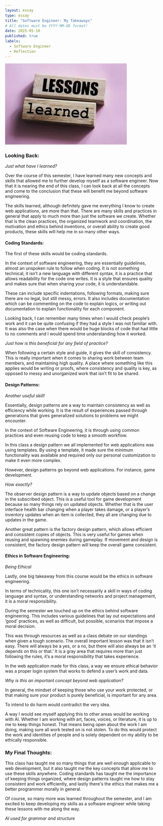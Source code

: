 ```yaml
---
layout: essay
type: essay
title: "Software Engineer: My Takeaways"
# All dates must be YYYY-MM-DD format!
date: 2025-05-10
published: true
labels:
  - Software Engineer
  - Reflection
---
```


<img width="400px" class="rounded float-end pe-4" src="../img/lessons.jpg">

### Looking Back:
*Just what have I learned?*

Over the course of this semester, I have learned many new concepts and skills that allowed me to further develop myself as a software engineer. Now that it is nearing the end of this class, I can look back at all the concepts and come to the conclusion that these will benefit me beyond software engineering. 

The skills learned, although definitely gave me everything I know to create web applications, are more than that. There are many skills and practices in general that apply to much more than just the software we create. Whether that is the clean practices, the organized teamwork and coordination, the motivation and ethics behind inventions, or overall ability to create good products, these skills will help me in so many other ways. 

#### Coding Standards:

The first of these skills would be coding standards. 

In the context of software engineering, they are essentially guidelines, almost an unspoken rule to follow when coding. It is not something technical, it isn’t a new language with different syntax, it is a practice that allows readability for the code one writes. It is a style that ensures quality and makes sure that when sharing your code, it is understandable. 

These can include specific indentations, following formats, making sure there are no legal, but still messy, errors. It also includes documentation which can be commenting on the code to explain logics, or writing out documentation to explain functionality for each component.

Looking back, I can remember many times when I would check people’s work and it can be quite confusing if they had a style I was not familiar with. It was also the case when there would be huge blocks of code that had little to no comments and I would spend time understanding how it worked.

*Just how is this beneficial for any field of practice?*

When following a certain style and guide, it gives the skill of consistency. This is really important when it comes to sharing work between team members, and maintaining high quality. A place where something like this applies would be writing or proofs, where consistency and quality is key, as opposed to messy and unorganized work that isn’t fit to be shared. 

#### Design Patterns:

*Another useful skill!*

Essentially, design patterns are a way to maintain consistency as well as efficiency while working. It is the result of experiences passed through generations that gives generalized solutions to problems we might encounter.

In the context of Software Engineering, it is through using common practices and even reusing code to keep a smooth workflow. 

In this class a design pattern we all implemented for web applications was using templates. By using a template, it made sure the minimum functionality was available and required only our personal customization to make it even more complex.

However, design patterns go beyond web applications. For instance, game development. 

*How exactly?*

The observer design pattern is a way to update objects based on a change in the subscribed object. This is a useful tool for game development because so many things rely on updated objects. Whether that is the user interface health bar changing when a player takes damage, or a player’s inventory updates when an item is collected, they all are changing due to updates in the game. 

Another great pattern is the factory design pattern, which allows efficient and consistent copies of objects. This is very useful for games when reusing and spawning enemies during gameplay. If movement and design is consistent, the factory design pattern will keep the overall game consistent.

#### Ethics in Software Engineering:

*Being Ethical*

Lastly, one big takeaway from this course would be the ethics in software engineering. 

In terms of technicality, this one isn’t necessarily a skill in ways of coding language and syntax, or understanding networks and project management, it is a moral responsibility. 

During the semester we touched up on the ethics behind software engineering. This includes various guidelines that lay out expectations and ‘good’ practices, as well as difficult, but possible, scenarios that impose a moral decision. 

This was through resources as well as a class debate on our standings when given a tough scenario. The overall important lesson was that it isn’t easy. There will always be a yes, or a no, but there will also always be an ‘it depends on this or that.’ It is a gray area that requires more than just following the rules, it’s a moral responsibility that takes experience. 

In the web application made for this class, a way we ensure ethical behavior was a proper login system that works to defend a user’s work and data. 

*Why is this an important concept beyond web application?*

In general, the mindset of keeping those who use your work protected, or that making sure your product is purely beneficial, is important for any area. 

To intend to do harm would contradict the very idea. 

A way I would see myself applying this to other areas would be working with AI. Whether I am working with art, faces, voices, or literature, it is up to me to keep things honest. That means being open about the work I am doing, making sure all work tested on is not stolen. To do this would protect the work and identities of people and is solely dependent on my ability to be ethically responsible.   

### My Final Thoughts:

This class has taught me so many things that are well enough applicable to web development, but it also taught me the key concepts that allow me to use these skills anywhere. Coding standards has taught me the importance of keeping things organized, where design patterns taught me how to stay consistent and work efficiently, and lastly there's the ethics that makes me a better programmer morally in general. 

Of course, so many more was learned throughout the semester, and I am excited to keep developing my skills as a software engineer while taking these lessons with me along the way. 




*AI used for grammar and structure*

